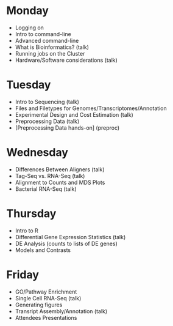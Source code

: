 Monday
=======

* Logging on
* Intro to command-line
* Advanced command-line
* What is Bioinformatics? (talk)
* Running jobs on the Cluster
* Hardware/Software considerations (talk)


Tuesday
=======

* Intro to Sequencing (talk)
* Files and Filetypes for Genomes/Transcriptomes/Annotation
* Experimental Design and Cost Estimation (talk)
* Preprocessing Data (talk)
* [Preprocessing Data hands-on] (preproc)


Wednesday
==========

* Differences Between Aligners (talk)
* Tag-Seq vs. RNA-Seq (talk)
* Alignment to Counts and MDS Plots
* Bacterial RNA-Seq (talk)


Thursday
==========

* Intro to R
* Differential Gene Expression Statistics (talk)
* DE Analysis (counts to lists of DE genes)
* Models and Contrasts


Friday
=======

* GO/Pathway Enrichment
* Single Cell RNA-Seq (talk)
* Generating figures
* Transript Assembly/Annotation (talk)
* Attendees Presentations

